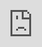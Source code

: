 ```yaml
---
title: What Is KYC and AML?
post_status: publish
featured_image: /_images/WhatIsKYCandAML.jpeg
---
```


<iframe src="https://player.vimeo.com/video/843681904?badge=0&amp;autopause=0&amp;player_id=0&amp;app_id=58479" frameborder="0" allow="autoplay; fullscreen; picture-in-picture" allowfullscreen style="position:absolute;top:0;left:0;width:100%;height:100%;" title="066 What is KYC and AML"></iframe>

<div style="margin-bottom:30px;"></div>

## Transcript
In this chapter, let's talk about the implications of KYC and AML and what it actually means. 

Satoshi Nakamoto said "What is needed is an electronic payment system based on cryptographic proof in instead of trust, allowing any two willing parties to transact directly with each other without the need for a trusted third party". That shows that Satoshi Nakamoto wanted us to be able to exchange value peer-to-peer, from person to person without the overblown bureaucracy and regulations of financial markets and financial institutions that in the end are not helping us. In the end, they need to be saved. And as you learned in the lender of last resort, it's us who are paying for the greed of banks and bankers. KYC and AML regulations have deep, deep implications. 

What is KYC? KYC stands for "Know Your Customer" and AML stands for "Anti-Money Laundering". Then sometimes you will see CFT. CFT means "Combating the Financing of Terrorism". The goal is to fight terrorism, drug cartells and crime in general. It's also why you often hear that Bitcoin is only used by criminals and terrorists. So, well, you know you are not a criminal and not a terrorist. Me, too. So, actually the goal is a little bit overblown, as you will see in the coming minutes. But all financial institutions have to comply with these regulations. This is why I said in an earlier lesson where I said, money is a system of control. That's how the financial institutions have been set up to be the police that is checking all our transactions and surveilling us basically. 

What's the history of these regulations? Well, one could call it good intentions and voluntary coercion. In 1970, the Bank Secrecy Act signed by President Nixon was the first time that banks became deputized. The modern anti-money laundering experiment started in 1989 at the G7 Summit in Paris. The seven big industrialized nations bypassed treaty based consensus to establish an financial action task force, an intergovernmental organization to help prevent drug trafficking. The task force, now known as FATF, later targeted money laundering associated with other profit motivated crimes and terrorism financing. The G7 is not based on a treaty, and while lacking a legal or institutional basis, the G7 is widely considered to wield significant international influence. After a sluggish start with few nations signing up for the new compliance model, the FATF made an offer government couldn't refuse. From 2000 on, the FATF rated countries, anti-money laundering regimes, and issued blacklists and gray lists publicly where they are naming those countries that are not meeting its recommendations. In treating the ratings and the lists as a proxy for risk, instead of factoring in the real risks, the access to the financial system became difficult for many countries. The FATS intention in its own words, was to pressure countries to comply to maintain their position in the global economy. Many financial markets and countries voluntarily joined the anti-money laundering movement. The system depends on a set of self-declared best practice standards. This means that each national anti-money laundering regime basically is reflecting the flaws of the international standard. So the regulation is trickling down from the US and the FATF to all nations worldwide. And that means, and that's the reason why billions of people are excluded from that financial system. All regulated financial institutions and banks of nation states then have to enforce these regulations. Most of those companies or banks are guided by lawyers who advise them to use even more scrutiny than that what's written in the regulation. So all customers have to be identified with their IDs and passwords. They have to show their residents. And secondly, our bank and credit card payments are closely monitored and permanently screened. Maybe you can remember the story I told you about my friend who started a small donation crowdfunding within her own friends and then the bank was calling her what she's doing, and then she actually has to set up an association to do that. Completely overblown! And I mean just to suspect her to do money laundering through that, it's hilarious. I mean it's silly and it shows how the whole system is completely wrong. 

For that verification, every registered exchange has to ask you for your name, your residence address, your phone number of course your driver's license, a passport or a government ID. Then you need to do a selfie where you are holding a piece of paper with the name of the exchange and the date, for instance, or a selfie holding your passport into a camera. And then you might be asked to do a video call with the exchange or an agent who does the verification process. The result is, as I said before, that we are accepting 2 billion people that are excluded from the financial system as collateral damage. We just don't care about these people. But these people have names, they have faces and they have big, big, big problems because they cannot just apply for a job. They can't vote. Just look at these three women. Their father was from Malawi and their mother died without arranging their documents. So they are now sitting in Zimbabwe without ID. They can't do anything. They are just ignored by the system. 

And the joke of that is that you can actually easily go around these regulations for only $200. You can buy a fake ID with which you can verify yourself at an exchange. Here you can see how much you're paying for a verification on several exchanges, like $75 for a Binance account. Also $75 or $70 was for Paxful and LocalBitcoins. Sadly, LocalBitcoins is not around anymore. For crypto.com, you pay $130 and you're good to go. You can basically do what you want with a fake ID. You can trade thousands of dollars and wash money and no one will find it because you have followed the regulation, your ID and your account is verified. I also heard of traders in African countries. So these basically are traders. They collect US dollars from people who want to have bitcoin. So these traders then use their own account at exchanges to exchange that US dollars to bitcoin. I mean, that's basically a good thing because everyone can go to that trader and he's using his verified account for other people. As I said, that's a good thing because that leaves the opportunity for many people to get KYC free coins. But on the other hand, they are connected and listed to that trader's reputation. That shows you how complicated the whole process gets and why then it's better to obtain bitcoin without KYC as I will show you in the next lesson. 

And to be honest, it's not us. It's not us who are laundering money and we are also not financing terrorism. These regulations are used in many authoritarian countries to freeze the bank accounts of human rights activists. Just recently I was showing 50 human rights activists from Africa how to use Bitcoin in a private way to basically topple their dictatorships and retain access to their money. And some of those told me the stories of how their bank accounts have been frozen, how the authoritarian regimes are freezing their accounts. Because for instance, the bank sees when there's a donation coming in or funds or grants from abroad from other organizations to the human rights organization, and then they tell you that you are money laundering or that you are financing terrorism with that money. It's not patriotic that you do that and then they freeze their accounts and steal the money from the human rights organizations. So it's not us, it's not people like you and me who are money laundering, it's actually the banks. And we can see that because KYC and AML regulation has not kept Deutsche Bank and other banks like HSBC from laundering money, but it prevents the billions of people without ID from participating in economical activities. 

KYC requires massive bureaucracy, high costs and puts our privacy at risk because because of data leaks. The exchanges know exactly how much bitcoin you bought, when you bought it. They know your banking information and the Bitcoin addresses you withdraw to. It's publicly known that some exchanges even follow you around more than one Bitcoin address away from where you withdrew your Bitcoin to. And today most Bitcoin companies or Bitcoin exchanges are collecting and storing massive lists of Bitcoiners. They are storing our sensitive personal information and or transaction history. And don't forget the combination of KYC data collection and holding your bitcoin on an exchange also enables to break the censorship resistance of Bitcoin. How so? Many exchanges work together with blockchain surveillance companies which cooperate in many cases directly with governments. Because of the Bitcoin blockchain's transparency and the connection of your data, your identity data with your Bitcoin addresses and your deposit address, any chain analysis company can follow your activities. The exchanges then can freeze your account or block your withdrawal if the government tells them to do so. Still, many people argue that these measurements are reasonable because they prevent crime and terrorism. Well, the fact is that the amount of bureaucracy costs, financial surveillance, loss of privacy, and the exclusion of 2 billion people stand in no relation to a dwarfing 0.05% - you heard that, right?- success rate. That means that 99.95% of all laundered criminal proceeds are unaffected from that regulations. So now tell me it really makes sense to do all those verifications and data collections if still 99.95% of all laundered money goes unaffected. These numbers are not made up. There's a guy called Ronald Paul who states that while the FATF has been very successful in getting its policies adopted worldwide, the actual impact of those policies is rather small. Paul contends that industry and policy makers consistently ignore this. Instead, they are evaluating the policies based on success metrics that are largely irrelevant. So those complicated laws, armies of regulators and costly compliance tasks give the comfort of activity and feeling of security, but they don't make us safe from serious crime and terrorism. To resolve it, we must frankly confront the reality of its failure, says Ronald Paul. 

And it's not illegal to use Bitcoin without KYC verification. It's also not the case that you in your country need to wait for regulations, for local regulations, so that your central bank and your government says, yeah, Bitcoin is legal tender, Bitcoin is legal. You can use it. It's not illegal to not do KYC. It's peer-to-peer electronic cash. And that's the way how we are supposed to use it and don't let ourselves get dragged into the same not functioning system that we have now. And we shouldn't copy the system we already have that's not working and excluding billions of people. And also don't forget history doesn't repeat itself, but it rhymes. And in one of the earlier lessons we were talking about Satoshi Nakamoto's birthday and that it's the date of executive order 6102 signed on April 5th, 1933 by US President Franklin D. Roosevelt. It forbade the hoarding of gold. Basically, the ownership of gold was banned for US Americans in 1933. And while I don't think that governments globally at the same time will be able to ban Bitcoin, one or the other country will definitely start banning it or putting it under so harsh regulations that people just don't bother using it anymore. Because a Bitcoin ban would actually ban people from use mathematics and storing a 12 word seed phrase in their heads. It's just not possible to ban the use of Bitcoin. It's like if you were to ban mathematics, but governments could really try to ban it and also to confiscate it just as they did with gold in 1933. And only in 1975, US Americans were allowed to own gold again. If something like this happened in the Bitcoin space and you got your Bitcoin on an exchange, then you will never get your Bitcoin back. And that's why it's so important to do self custody because if the government doesn't know that you're owning Bitcoin, how should they confiscate it? And as I said before, at the moment, it's totally legal to obtain Bitcoin without KYC. That's also the reason why I suggested that you start using a pseudonym. If you want to talk about Bitcoin on social media or anywhere else, no one has to know that you're using it. And waiting for your government to say it's okay that you're using Bitcoin is like waiting for the government to tell you it's okay to barter the goods with each other because using Bitcoin is nothing else than voluntarily agreeing on the value of a certain unit and then exchange goods or services for it. It's just as simple as that. And we shouldn't make it more complicated and copy the system that we already have. And in the next lesson, I'm going to show you how you can acquire Bitcoin without KYC. And if you don't want to do that for reasons I don't know, you can also get recommendations where to get your Bitcoin with KYC. But of course for your personal security and privacy, I suggest you obtain your Bitcoin without KYC.
